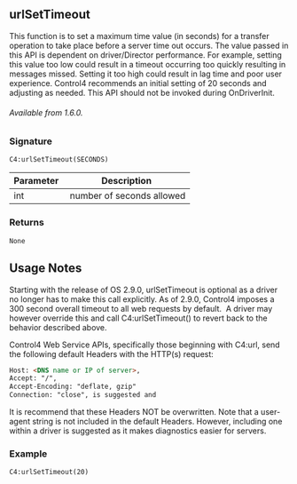 ## urlSetTimeout

This function is to set a maximum time value (in seconds) for a transfer operation to take place before a server time out occurs. The value passed in this API is dependent on driver/Director performance. For example, setting this value too low could result in a timeout occurring too quickly resulting in messages missed. Setting it too high could result in lag time and poor user experience. Control4 recommends an initial setting of 20 seconds and adjusting as needed. This API should not be invoked during OnDriverInit.

###### Available from 1.6.0.


### Signature

`C4:urlSetTimeout(SECONDS) `	


| Parameter | Description |
| --- | --- |
| int |  number of seconds allowed |


### Returns

`None`


## Usage Notes

Starting with the release of OS 2.9.0, urlSetTimeout is optional as a driver no longer has to make this call explicitly. As of 2.9.0, Control4 imposes a 300 second overall timeout to all web requests by default.  A driver may however override this and call C4:urlSetTimeout() to revert back to the behavior described above. 

Control4 Web Service APIs, specifically those beginning with C4:url, send the following default Headers with the HTTP(s) request:

```html
Host: <DNS name or IP of server>,
Accept: "/",
Accept-Encoding: "deflate, gzip"
Connection: "close", is suggested and 
```

It is recommend that these Headers NOT be overwritten. Note that a user-agent string is not included in the default Headers. However, including one within a driver is suggested as it makes diagnostics easier for servers.


### Example

`C4:urlSetTimeout(20)`